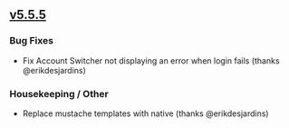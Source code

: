 ## [v5.5.5](https://github.com/honestbleeps/Reddit-Enhancement-Suite/releases/v5.5.5)

### Bug Fixes

- Fix Account Switcher not displaying an error when login fails (thanks @erikdesjardins)

### Housekeeping / Other

- Replace mustache templates with native (thanks @erikdesjardins)
